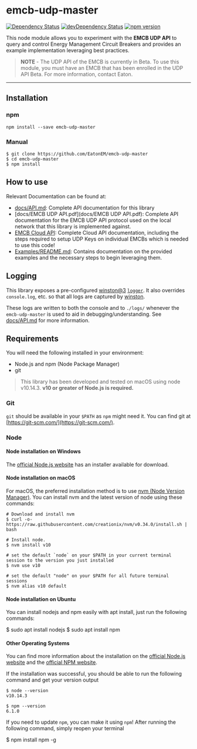 # emcb-udp-master

<!-- [![Build Status](https://secure.travis-ci.org/EatonEM/emcb-udp-master.svg?branch=master)](https://travis-ci.org/EatonEM/emcb-udp-master )-->
[![Dependency Status](https://david-dm.org/EatonEM/emcb-udp-master.svg)](https://david-dm.org/EatonEM/emcb-udp-master)
[![devDependency Status](https://david-dm.org/EatonEM/emcb-udp-master/dev-status.svg)](https://david-dm.org/EatonEM/emcb-udp-master#info=devDependencies)
[![npm version](https://badge.fury.io/js/emcb-udp-master.svg)](https://badge.fury.io/js/emcb-udp-master)

This node module allows you to experiment with the __EMCB UDP API__ to query and control Energy Management Circuit Breakers and provides an example implementation leveraging best practices.

> **NOTE** - The UDP API of the EMCB is currently in Beta.  To use this module, you must have an EMCB that has been enrolled in the UDP API Beta.  For more information, contact Eaton.

------------

## Installation

### npm

`npm install --save emcb-udp-master`

### Manual

    $ git clone https://github.com/EatonEM/emcb-udp-master
    $ cd emcb-udp-master
    $ npm install

## How to use

Relevant Documentation can be found at:

- [docs/API.md](docs/API.md): Complete API documentation for this library
- [docs/EMCB UDP API.pdf](docs/EMCB UDP API.pdf): Complete API documentation for the EMCB UDP API protocol used on the local network that this library is implemented against.
- [EMCB Cloud API](portal.developer.eatonem.com): Complete Cloud API documentation, including the steps required to setup UDP Keys on individual EMCBs which is needed to use this code!
- [Examples/README.md](Examples/README.md): Contains documentation on the provided examples and the necessary steps to begin leveraging them.

## Logging

This library exposes a pre-configured [winston@3](https://github.com/winstonjs/winston) [`logger`](docs/API.md#logger).  It also overrides `console.log`, etc. so that all logs are captured by [winston](https://github.com/winstonjs/winston).

These logs are written to both the console and to `./logs/` whenever the `emcb-udp-master` is used to aid in debugging/understanding. See  [docs/API.md](./docs/API.md#logger) for more information.

## Requirements

You will need the following installed in your environment:

- Node.js and npm (Node Package Manager)
- git

> This library has been developed and tested on macOS using node v10.14.3.  **v10 or greater of Node.js is required.**

### Git

`git` should be available in your `$PATH` as `npm` might need it. You can find git at [https://git-scm.com/](https://git-scm.com/).

### Node

#### Node installation on Windows

The [official Node.js website](https://nodejs.org/) has an installer available for download.

#### Node installation on macOS

For macOS, the preferred installation method is to use [nvm (Node Version Manager)](https://github.com/creationix/nvm).  You can install nvm and the latest version of node using these commands:

    # Download and install nvm
    $ curl -o- https://raw.githubusercontent.com/creationix/nvm/v0.34.0/install.sh | bash

    # Install node.
    $ nvm install v10

    # set the default `node` on your $PATH in your current terminal session to the version you just installed
    $ nvm use v10

    # set the default "node" on your $PATH for all future terminal sessions
    $ nvm alias v10 default

#### Node installation on Ubuntu

You can install nodejs and npm easily with apt install, just run the following commands:

  $ sudo apt install nodejs
  $ sudo apt install npm

#### Other Operating Systems

You can find more information about the installation on the [official Node.js website](https://nodejs.org/) and the [official NPM website](https://npmjs.org/).

If the installation was successful, you should be able to run the following command and get your version output

    $ node --version
    v10.14.3

    $ npm --version
    6.1.0

If you need to update `npm`, you can make it using `npm`! After running the following command, simply reopen your terminal

  $ npm install npm -g
